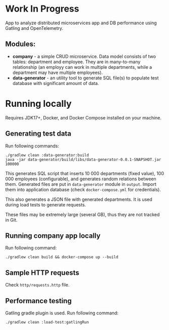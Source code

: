 # Work In Progress
App to analyze distributed microservices app and DB performance using Gatling and OpenTelemetry.
## Modules:
* **company** - a simple CRUD microservice. Data model consists of two tables: department and employee. They are in many-to-many relationship (an employy can work in multiple departments, while a department may have multiple employees).
* **data-generator** - an utility tool to generate SQL file(s) to populate test database with significant amount of data.
# Running locally
Requires JDK17+, Docker, and Docker Compose installed on your machine.
## Generating test data
Run following commands:
```shell
./gradlew clean :data-generator:build
java -jar data-generator/build/libs/data-generator-0.0.1-SNAPSHOT.jar 100000
```
This generates SQL script that inserts 10 000 departments (fixed value), 100 000 employees (configurable), and generates random relations between them. Generated files are put in `data-generator` module in `output`. Import them into application database (check `docker-compose.yml` for credentials).

This also generates a JSON file with generated departments. It is used during load tests to generate requests.

These files may be extremely large (several GB), thus they are not tracked in Git.

## Running company app locally
Run following command:
```shell
./gradlew clean build && docker-compose up --build
```

## Sample HTTP requests
Check `http/requests.http` file.

## Performance testing
Gatling gradle plugin is used. Run following command:
```shell
./gradlew clean :load-test:gatlingRun
```
